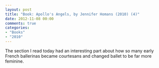 ```yaml
---
layout: post
title: "Book: Apollo's Angels, by Jennifer Homans (2010) (4)"
date: 2012-11-08 00:00
comments: true
categories:
- "Books"
- "2010"
---
```


The section I read today had an interesting part about how so many
early French ballerinas became courtesans and changed ballet to be
far more feminine.
